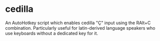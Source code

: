 # cedilla
An AutoHotkey script which enables cedilla "Ç" input using the RAlt+C combination.
Particularly useful for latin-derived language speakers who use keyboards without a dedicated key for it.
